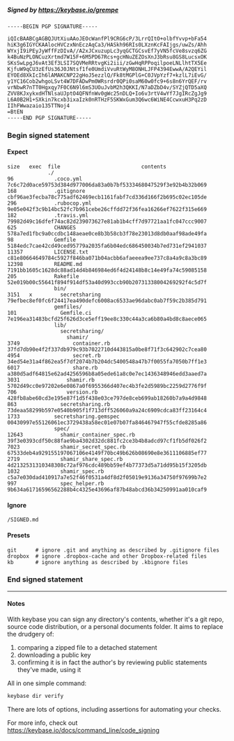 ##### Signed by https://keybase.io/grempe
```
-----BEGIN PGP SIGNATURE-----

iQIcBAABCgAGBQJUtXiuAAoJEOcWanfPl9CRG6cP/3LrrQItO+olbfYvvp+bFa54
hiK3g6IGYCKAAlocHVCzxNnEczAqCa3/HASkh96RIs0LXznKcFAIjgs/uwZs/Ahh
WYxjI9iPEyJyWffFzDIvA//A2xJCxuzupLc3yqGCTGCsvEf7yVN5fcVe8svzq6ZG
k4BuNzPLONCuzXrtmd7W15F+6M5PD67Rcs+gcHNuZEZOsXnJ3bRsu8GS8LucsxOK
SKsSwLpgJ6vAt3Ef3LSI7SQVMeRRtvgKi2iii/zGwHqRPPoqilpoeLNLlhtTX5Ee
KjfuW9qCU3zEfUs36J0JNtsf1fe0UmdiVvuRtWyM8ONHLJFP4394EwwA/A2QEYil
EYOEd8XkIcIh6lAMAKCNP22gHoJ5ezzlQ/Fk8tMGPlG+C0JVpYzf7+kzlL7iEvG/
y1YC16Cob2whgoLSvt4W7DFADwPm0WRsrdr0QPi0saM60w0fc9+6s8n6YrQEF/rv
vrNbwR7nTT0Hgxqy7F0C6N9l6mS3UOuJvbM2h3QKKI/N7aDZbD4v/SYZjQTD5aXQ
ZVV8KJxykxdHTNlsaUJptO4QFNfnWv0gWc25nDLQ+Io6v3rtV4wYf7JgIRcZgJg9
L6A0B2H1+SXkin7kcxb3ixaIzk0nRTHzF5SKWxGum3Q6wc6WiNE4CcwxuH3Pq2zD
IIhFWwazaio135TTNoj4
=BtEN
-----END PGP SIGNATURE-----

```

<!-- END SIGNATURES -->

### Begin signed statement 

#### Expect

```
size   exec  file                          contents                                                        
             ./                                                                                            
96             .coco.yml                   7c6c72d0ace59753d384d977006da83a0b7bf5333468047529f3e92b4b32b069
168            .gitignore                  cbf96ae3fecba78c775adf62469ecb1161fabf7cd336d166f2b695c02ec105de
296            .rubocop.yml                9e05e042f3c9b14bc52fc7b961cebe26cffdd72f36fea16266ef7622f315e669
182            .travis.yml                 79982d49c16dfef74ac82d239073627e81ab1b4cff7d97721aa1fc047ccc9007
625            CHANGES                     578a7ed1fbc9a0ccdbc148aeae0ce8b3b58cb3f78e23013d8db0aaf98ade49fa
98             Gemfile                     5184edc7cae42cd49ced95779a2035fa6b04edc686450034b7ed731ef2941037
11357          LICENSE.txt                 c81e80664649784c5927f846ba071b04acbb6afaeeea9ee737c8a4a9c8a3bc89
12398          README.md                   7191bb1605c1628dc88ad14d4b846984ed6f4d24148b8c14e49fa74c59085158
205            Rakefile                    52e019b00c55641f894f914df53a40d993ccb90b20731338004269292f4c5d7f
               bin/                                                                                        
3151   x         secretsharing             79efbec8ef0fc6f24417ea490defc6008ac6533ae96dabc0ab7f59c2b385d791
               gemfiles/                                                                                   
101              Gemfile.ci                7e196ea31483bcfd25f626d3ce5eff19ee8c330c44a3ca6b80a4bd8c8aece065
               lib/                                                                                        
                 secretsharing/                                                                            
                   shamir/                                                                                 
3749                 container.rb          37fd7db90e4f2f337db979c93b7022710d443815a0be8f71f3c642902c7cea80
4954                 secret.rb             34ed54e31a4f862ea5f7df2074b7b204dc5400548a47b7f0055fa7050b7ff1e3
6017                 share.rb              a380d5adf64815e62ad4256596b8a05ede61a8c0e7ec1436348946edd3aaed7a
3031               shamir.rb               5702d49cc0e97202e6e0867a0f6955366d407ec4b3fe2d5989bc2259d2776f9f
706                version.rb              428fb8abe60cd3e195e87f1d5f438e03ce797de8ceb699ab18260b7a9a4d9848
863              secretsharing.rb          73deaa58299b597e0540b905f1f713dff526060a9a24c6909cdca83ff23164c4
1733           secretsharing.gemspec       00430997e55126061ec3729438a58ec01e07b07fa846467947f55cfde8285a86
               spec/                                                                                       
12643            shamir_container_spec.rb  39f3e0393cdf50c88fae9ba4302d32dc881fc2ce3b4b8adcd97cf1fb5df026f2
7023             shamir_secret_spec.rb     67533deb4a929155197067106e4149f70bc49b626b08690e8e3611106885ef77
2719             shamir_share_spec.rb      4d2132531310348308c72af976cdc489bb59ef4b77373d5a71dd95b15f3205db
1032             shamir_spec.rb            c5a7e030dad410917a7e52f46f0531a4df8d2f05019e9136a34750f97699b7e2
997              spec_helper.rb            9b634a61716596562288b4c4325e43696af87b48abcd36b34250991aa010caf9
```

#### Ignore

```
/SIGNED.md
```

#### Presets

```
git      # ignore .git and anything as described by .gitignore files
dropbox  # ignore .dropbox-cache and other Dropbox-related files    
kb       # ignore anything as described by .kbignore files          
```

<!-- summarize version = 0.0.9 -->

### End signed statement

<hr>

#### Notes

With keybase you can sign any directory's contents, whether it's a git repo,
source code distribution, or a personal documents folder. It aims to replace the drudgery of:

  1. comparing a zipped file to a detached statement
  2. downloading a public key
  3. confirming it is in fact the author's by reviewing public statements they've made, using it

All in one simple command:

```bash
keybase dir verify
```

There are lots of options, including assertions for automating your checks.

For more info, check out https://keybase.io/docs/command_line/code_signing